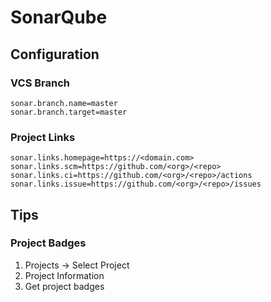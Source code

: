 # SonarQube

<!--
https://gazelle.ihe.net/sonar/about
https://sonarqube.inria.fr/sonarqube/about

https://github.com/tynn/sonar-badge-proxy
https://github.com/taptap/sonarqube-badges
-->

## Configuration

### VCS Branch

```properties
sonar.branch.name=master
sonar.branch.target=master
```

### Project Links

```properties
sonar.links.homepage=https://<domain.com>
sonar.links.scm=https://github.com/<org>/<repo>
sonar.links.ci=https://github.com/<org>/<repo>/actions
sonar.links.issue=https://github.com/<org>/<repo>/issues
```

## Tips

### Project Badges

1. Projects -> Select Project
2. Project Information
3. Get project badges
